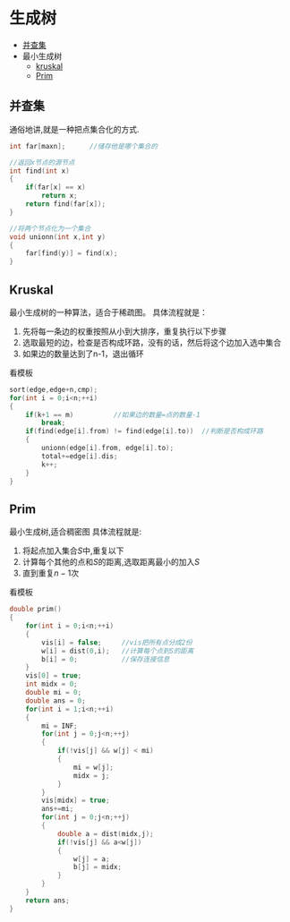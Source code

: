 # 生成树
- [并查集](#并查集)
- 最小生成树
    - [kruskal](#Kruskal)
    - [Prim](#Prim)
## 并查集
通俗地讲,就是一种把点集合化的方式.
```c++
int far[maxn];      //储存他是哪个集合的

//返回x节点的源节点
int find(int x)
{
    if(far[x] == x)
        return x;
    return find(far[x]);
}

//将两个节点化为一个集合
void unionn(int x,int y)
{
    far[find(y)] = find(x);
}
```

## Kruskal
最小生成树的一种算法，适合于稀疏图。
具体流程就是：
1. 先将每一条边的权重按照从小到大排序，重复执行以下步骤
2. 选取最短的边，检查是否构成环路，没有的话，然后将这个边加入选中集合
3. 如果边的数量达到了n-1，退出循环

看模板
```c++
sort(edge,edge+n,cmp);
for(int i = 0;i<n;++i)
{
    if(k+1 == m)          //如果边的数量=点的数量-1
        break;
    if(find(edge[i].from) != find(edge[i].to))  //判断是否构成环路
    {
        unionn(edge[i].from, edge[i].to);
        total+=edge[i].dis;
        k++;
    }
}
```

## Prim
最小生成树,适合稠密图
具体流程就是:
1. 将起点加入集合$S$中,重复以下
2. 计算每个其他的点和$S$的距离,选取距离最小的加入$S$
3. 直到重复$n-1$次

看模板
```c++
double prim()
{
    for(int i = 0;i<n;++i)
    {
        vis[i] = false;     //vis把所有点分成2份
        w[i] = dist(0,i);   //计算每个点到S的距离
        b[i] = 0;           //保存连接信息
    }
    vis[0] = true;
    int midx = 0;
    double mi = 0;
    double ans = 0;
    for(int i = 1;i<n;++i)
    {
        mi = INF;
        for(int j = 0;j<n;++j)
        {
            if(!vis[j] && w[j] < mi)
            {
                mi = w[j];
                midx = j;
            }
        }
        vis[midx] = true;
        ans+=mi;
        for(int j = 0;j<n;++j)
        {
            double a = dist(midx,j);
            if(!vis[j] && a<w[j])
            {
                w[j] = a;
                b[j] = midx;
            }
        }
    }
    return ans;
}
```